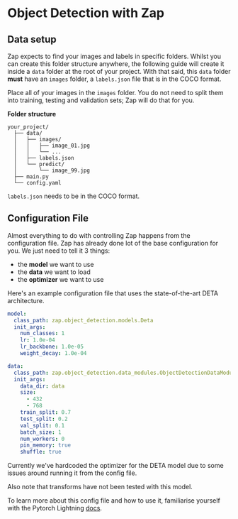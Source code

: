 # Object Detection with Zap

## Data setup

Zap expects to find your images and labels in specific folders. Whilst you can create this folder structure anywhere, the following guide will create it inside a `data` folder at the root of your project. With that said, this `data` folder **must** have an `images` folder, a `labels.json` file that is in the COCO format.

Place all of your images in the `images` folder. You do not need to split them into training, testing and validation sets; Zap will do that for you.

**Folder structure**

```
your_project/
  ├── data/
  │   ├── images/
  │   │   ├── image_01.jpg
  │   │   └── ...
  │   ├── labels.json
  │   └── predict/
  │       └── image_99.jpg
  ├── main.py
  └── config.yaml
```

`labels.json` needs to be in the COCO format.

## Configuration File

Almost everything to do with controlling Zap happens from the configuration file. Zap has already done lot of the base configuration for you. We just need to tell it 3 things:

- the **model** we want to use
- the **data** we want to load
- the **optimizer** we want to use

Here's an example configuration file that uses the state-of-the-art DETA architecture.

```yaml
model:
  class_path: zap.object_detection.models.Deta
  init_args:
    num_classes: 1
    lr: 1.0e-04
    lr_backbone: 1.0e-05
    weight_decay: 1.0e-04

data:
  class_path: zap.object_detection.data_modules.ObjectDetectionDataModule
  init_args:
    data_dir: data
    size:
      - 432
      - 768
    train_split: 0.7
    test_split: 0.2
    val_split: 0.1
    batch_size: 1
    num_workers: 0
    pin_memory: true
    shuffle: true
```

Currently we've hardcoded the optimizer for the DETA model due to some issues around running it from the config file.

Also note that transforms have not been tested with this model.

To learn more about this config file and how to use it, familiarise yourself with the Pytorch Lightning [docs](https://lightning.ai/docs/pytorch/stable/levels/advanced_level_15.html).
